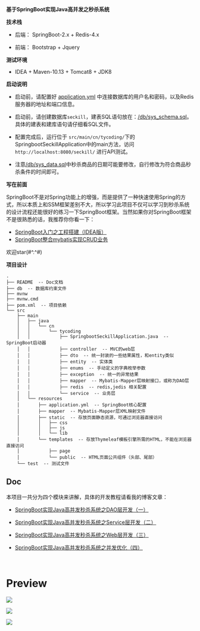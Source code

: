 **基于SpringBoot实现Java高并发之秒杀系统**

**技术栈**

* 后端： SpringBoot-2.x + Redis-4.x

* 前端： Bootstrap + Jquery

**测试环境**

* IDEA + Maven-10.13 + Tomcat8 + JDK8

**启动说明**

* 启动前，请配置好 [application.yml](https://github.com/TyCoding/springboot-seckill/blob/master/src/main/resources/application.yml) 中连接数据库的用户名和密码，以及Redis服务器的地址和端口信息。

* 启动前，请创建数据库`seckill`，建表SQL语句放在：[/db/sys_schema.sql](https://github.com/TyCoding/springboot-seckill/blob/master/db/sys_schema.sql)。具体的建表和建库语句请仔细看SQL文件。

* 配置完成后，运行位于 `src/main/cn/tycoding/`下的SpringbootSeckillApplication中的main方法，访问 `http://localhost:8080/seckill/` 进行API测试。

* 注意[/db/sys_data.sql](https://github.com/TyCoding/springboot-seckill/blob/master/db/sys_data.sql)中秒杀商品的日期可能要修改，自行修改为符合商品秒杀条件的时间即可。

**写在前面**

SpringBoot不是对Spring功能上的增强，而是提供了一种快速使用Spring的方式，所以本质上和SSM框架差别不大，所以学习此项目不仅可以学习到秒杀系统的设计流程还能很好的练习一下SpringBoot框架。当然如果你对SpringBoot框架不是很熟悉的话，我推荐你你看一下：

* [SpringBoot入门之工程搭建（IDEA版）](http://tycoding.cn/2018/09/28/boot/spring-boot/)
* [SpringBoot整合mybatis实现CRUD业务](http://tycoding.cn/2018/09/30/boot/springboot-mybatis/)

欢迎star(#^.^#)


**项目设计**

```
.
├── README  -- Doc文档
├── db  -- 数据库约束文件
├── mvnw  
├── mvnw.cmd
├── pom.xml  -- 项目依赖
└── src
    ├── main
    │   ├── java
    │   │   └── cn
    │   │       └── tycoding
    │   │           ├── SpringbootSeckillApplication.java  -- SpringBoot启动器
    │   │           ├── controller  -- MVC的web层
    │   │           ├── dto  -- 统一封装的一些结果属性，和entity类似
    │   │           ├── entity  -- 实体类
    │   │           ├── enums  -- 手动定义的字典枚举参数
    │   │           ├── exception  -- 统一的异常结果
    │   │           ├── mapper  -- Mybatis-Mapper层映射接口，或称为DAO层
    │   │           ├── redis  -- redis,jedis 相关配置
    │   │           └── service  -- 业务层
    │   └── resources
    │       ├── application.yml  -- SpringBoot核心配置
    │       ├── mapper  -- Mybatis-Mapper层XML映射文件
    │       ├── static  -- 存放页面静态资源，可通过浏览器直接访问
    │       │   ├── css
    │       │   ├── js
    │       │   └── lib
    │       └── templates  -- 存放Thymeleaf模板引擎所需的HTML，不能在浏览器直接访问
    │           ├── page
    │           └── public  -- HTML页面公共组件（头部、尾部）
    └── test  -- 测试文件
```



## Doc

本项目一共分为四个模块来讲解，具体的开发教程请看我的博客文章：

* [SpringBoot实现Java高并发秒杀系统之DAO层开发（一）](http://tycoding.cn/2018/10/12/ssm/seckill-dao/)

* [SpringBoot实现Java高并发秒杀系统之Service层开发（二）](http://tycoding.cn/2018/10/13/ssm/seckill-service/)

* [SpringBoot实现Java高并发秒杀系统之Web层开发（三）](http://tycoding.cn/2018/10/14/ssm/seckill-web/)

* [SpringBoot实现Java高并发秒杀系统之并发优化（四）](http://tycoding.cn/2018/10/15/ssm/seckill/)



<br/>

# Preview

![](README/show-1.png)

![](README/show-2.png)

![](README/show-3.png)

<br/>

